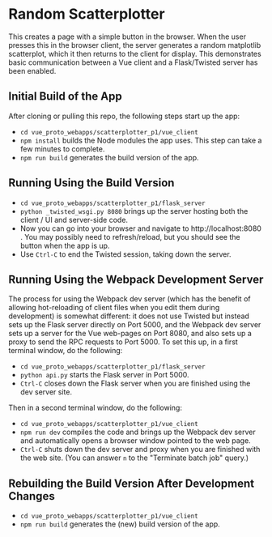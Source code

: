 # Random Scatterplotter

This creates a page with a simple button in the browser.  When the user
presses this in the browser client, the server generates a random matplotlib
scatterplot, which it then returns to the client for display.  This
demonstrates basic communication between a Vue client and a Flask/Twisted
server has been enabled.

## Initial Build of the App

After cloning or pulling this repo, the following steps start up the app:
* `cd vue_proto_webapps/scatterplotter_p1/vue_client`
* `npm install` builds the Node modules the app uses.  This step can take 
a few minutes to complete.
* `npm run build` generates the build version of the app.

## Running Using the Build Version

* `cd vue_proto_webapps/scatterplotter_p1/flask_server`
* `python _twisted_wsgi.py 8080` brings up the server hosting both the 
client / UI and server-side code.
* Now you can go into your browser and navigate to http://localhost:8080 .
You may possibly need to refresh/reload, but you should see the button
when the app is up.
* Use `Ctrl-C` to end the Twisted session, taking down the server.

## Running Using the Webpack Development Server

The process for using the Webpack dev server (which has the benefit of 
allowing hot-reloading of client files when you edit them during development) 
is somewhat different: it does not use Twisted but instead sets up the Flask 
server directly on Port 5000, and the Webpack dev server sets up a server 
for the Vue web-pages on Port 8080, and also sets up a proxy to send the 
RPC requests to Port 5000.  To set this up, in a first terminal window, do 
the following:
* `cd vue_proto_webapps/scatterplotter_p1/flask_server`
* `python api.py` starts the Flask server in Port 5000.
* `Ctrl-C` closes down the Flask server when you are finished using the dev 
server site.

Then in a second terminal window, do the following:
* `cd vue_proto_webapps/scatterplotter_p1/vue_client`
* `npm run dev` compiles the code and brings up the Webpack dev server and 
automatically opens a browser window pointed to the web page.
* `Ctrl-C` shuts down the dev server and proxy when you are finished with 
the web site.  (You can answer `n` to the "Terminate batch job" query.)

## Rebuilding the Build Version After Development Changes

* `cd vue_proto_webapps/scatterplotter_p1/vue_client`
* `npm run build` generates the (new) build version of the app.